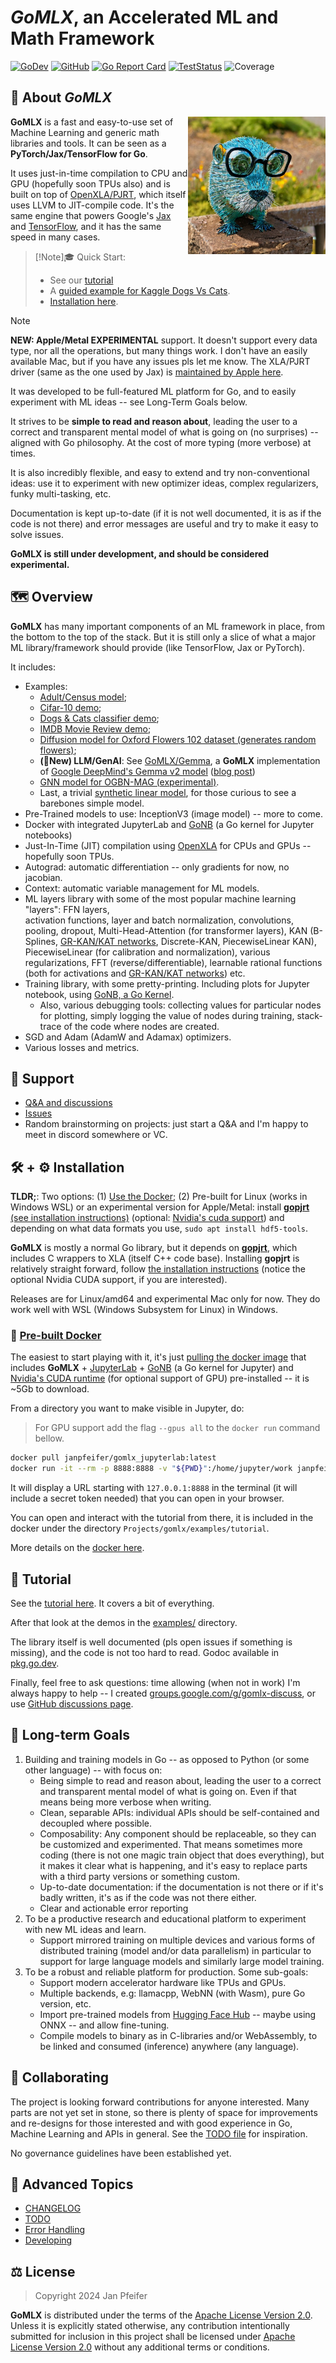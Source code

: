 # **_GoMLX_**, an Accelerated ML and Math Framework

[![GoDev](https://img.shields.io/badge/go.dev-reference-007d9c?logo=go&logoColor=white)](https://pkg.go.dev/github.com/gomlx/gomlx?tab=doc)
[![GitHub](https://img.shields.io/github/license/gomlx/gomlx)](https://github.com/Kwynto/gosession/blob/master/LICENSE)
[![Go Report Card](https://goreportcard.com/badge/github.com/gomlx/gomlx)](https://goreportcard.com/report/github.com/gomlx/gomlx)
[![TestStatus](https://github.com/gomlx/gomlx/actions/workflows/go.yaml/badge.svg)](https://github.com/gomlx/gomlx/actions/workflows/go.yaml)
![Coverage](https://img.shields.io/badge/Coverage-70.0%25-yellow)


## 📖 About **_GoMLX_**
<img align="right" src="docs/gomlx_gopher.jpg" alt="GoMLX Gopher" width="220px"/>

**GoMLX** is a fast and easy-to-use set of Machine Learning and generic math libraries and tools. 
It can be seen as a **PyTorch/Jax/TensorFlow for Go**.

It uses just-in-time compilation to CPU and GPU (hopefully soon TPUs also) and is built on
top of [OpenXLA/PJRT](https://github.com/openxla/xla), which itself uses LLVM to JIT-compile code.
It's the same engine that powers Google's [Jax](https://github.com/google/jax) and 
[TensorFlow](https://tensorflow.org/), and it has the same speed in many cases.

> [!Note]🎓 Quick Start</large>:
> * See our [tutorial](https://gomlx.github.io/gomlx/notebooks/tutorial.html)
> * A [guided example for Kaggle Dogs Vs Cats](https://gomlx.github.io/gomlx/notebooks/dogsvscats.html).
> * [Installation here](https://github.com/gomlx/gomlx?tab=readme-ov-file#%EF%B8%8F--%EF%B8%8F-installation).


> [!Note]
> **NEW: Apple/Metal EXPERIMENTAL** support. It doesn't support every data type, nor all the operations, but many
> things work. I don't have an easily available Mac, but if you have any issues pls let me know. The XLA/PJRT driver
> (same as the one used by Jax) is [maintained by Apple here](https://developer.apple.com/metal/jax/).
 

<div>
<p>It was developed to be full-featured ML platform for Go, and to easily experiment with ML ideas -- see Long-Term Goals below.</p>

It strives to be **simple to read and reason about**, leading the user to a correct and transparent mental model 
of what is going on (no surprises) -- aligned with Go philosophy.
At the cost of more typing (more verbose) at times.

It is also incredibly flexible, and easy to extend and try non-conventional ideas: use it to experiment with new optimizer ideas, complex regularizers, funky multi-tasking, etc.

Documentation is kept up-to-date (if it is not well documented, it is as if the code is not there)
and error messages are useful and try to make it easy to solve issues.
</div>

**GoMLX is still under development, and should be considered experimental.**

## 🗺️ Overview

**GoMLX** has many important components of an ML framework in place, 
from the bottom to the top of the stack. But it is still only a slice of what a major ML library/framework should provide 
(like TensorFlow, Jax or PyTorch).

It includes:

* Examples: 
  * [Adult/Census model](https://gomlx.github.io/gomlx/notebooks/uci-adult.html); 
  * [Cifar-10 demo](https://gomlx.github.io/gomlx/notebooks/cifar.html); 
  * [Dogs & Cats classifier demo](https://gomlx.github.io/gomlx/notebooks/dogsvscats.html); 
  * [IMDB Movie Review demo](https://gomlx.github.io/gomlx/notebooks/imdb.html); 
  * [Diffusion model for Oxford Flowers 102 dataset (generates random flowers)](examples/oxfordflowers102/OxfordFlowers102_Diffusion.ipynb);
  * **(🚀New) LLM/GenAI**: See [GoMLX/Gemma](https://github.com/gomlx/gemma), a **GoMLX** implementation of 
    [Google DeepMind's Gemma v2 model](https://github.com/google-deepmind/gemma) ([blog post](https://ai.google.dev/gemma))
  * [GNN model for OGBN-MAG (experimental)](examples/ogbnmag/ogbn-mag.ipynb).
  * Last, a trivial [synthetic linear model](https://github.com/gomlx/gomlx/blob/main/examples/linear/linear.go), for those curious to see a barebones simple model.
* Pre-Trained models to use: InceptionV3 (image model) -- more to come.
* Docker with integrated JupyterLab and [GoNB](https://github.com/janpfeifer/gonb) (a Go kernel for Jupyter notebooks)
* Just-In-Time (JIT) compilation using [OpenXLA](https://github.com/openxla/xla) for CPUs and GPUs -- hopefully soon TPUs.
* Autograd: automatic differentiation -- only gradients for now, no jacobian.
* Context: automatic variable management for ML models.
* ML layers library with some of the most popular machine learning "layers": FFN layers,  
  activation functions, layer and batch normalization, convolutions, pooling, dropout, Multi-Head-Attention
  (for transformer layers), KAN (B-Splines, [GR-KAN/KAT networks](https://arxiv.org/abs/2409.10594), Discrete-KAN, PiecewiseLinear KAN),
  PiecewiseLinear (for calibration and normalization), various regularizations,
  FFT (reverse/differentiable), learnable rational functions (both for activations and [GR-KAN/KAT networks](https://arxiv.org/abs/2409.10594)) etc. 
* Training library, with some pretty-printing. Including plots for Jupyter notebook, using [GoNB, a Go Kernel](https://github.com/janpfeifer/gonb).
  * Also, various debugging tools: collecting values for particular nodes for plotting, simply logging  the value
    of nodes during training, stack-trace of the code where nodes are created.
* SGD and Adam (AdamW and Adamax) optimizers.
* Various losses and metrics.

## 👥 Support

* [Q&A and discussions](https://github.com/gomlx/gomlx/discussions/categories/q-a)
* [Issues](https://github.com/gomlx/gomlx/issues)
* Random brainstorming on projects: just start a Q&A and I'm happy to meet in discord somewhere or VC.

## <a id="installation"></a>🛠️ + ⚙️ Installation

**TLDR;**: Two options: (1) [Use the Docker](https://hub.docker.com/r/janpfeifer/gomlx_jupyterlab); 
(2) Pre-built for Linux (works in Windows WSL) or an experimental version for Apple/Metal: install 
[**gopjrt** (see installation instructions)](https://github.com/gomlx/gopjrt?#installing) 
(optional: [Nvidia's cuda support](https://github.com/gomlx/gopjrt?#installing)) 
and depending on what data formats you use, `sudo apt install hdf5-tools`.

**GoMLX** is mostly a normal Go library, but it depends on [**gopjrt**](https://github.com/gomlx/gopjrt), which
includes C wrappers to XLA (itself C++ code base). 
Installing **gopjrt** is relatively straight forward, follow
[the installation instructions](https://github.com/gomlx/gopjrt?#installing) 
(notice the optional Nvidia CUDA support, if you are interested).

Releases are for Linux/amd64 and experimental Mac only for now. 
They do work well with WSL (Windows Subsystem for Linux) in Windows.

### 🐳  [Pre-built Docker](https://hub.docker.com/r/janpfeifer/gomlx_jupyterlab)

The easiest to start playing with it, it's just [pulling the docker image](https://hub.docker.com/r/janpfeifer/gomlx_jupyterlab)
that includes **GoMLX** + [JupyterLab](https://jupyterlab.readthedocs.io/) + [GoNB](https://github.com/janpfeifer/gonb) (a Go kernel for Jupyter) and 
[Nvidia's CUDA runtime](https://hub.docker.com/layers/nvidia/cuda/11.8.0-cudnn8-runtime-ubuntu22.04/images/sha256-08aed54a213b52e9cb658760b6d985db2f4c5f7e8f11ac45ec66b5c746237823?context=explore)
(for optional support of GPU) pre-installed -- it is ~5Gb to download.

From a directory you want to make visible in Jupyter, do:
> For GPU support add the flag `--gpus all` to the `docker run` command bellow.

```bash
docker pull janpfeifer/gomlx_jupyterlab:latest
docker run -it --rm -p 8888:8888 -v "${PWD}":/home/jupyter/work janpfeifer/gomlx_jupyterlab:latest
```

It will display a URL starting with `127.0.0.1:8888` in the terminal (it will include a secret token needed) that you can open in your browser.

You can open and interact with the tutorial from there, it is included in the docker under the directory `Projects/gomlx/examples/tutorial`.

More details on the [docker here](docker/jupyterlab/README.md).

## 🧭 Tutorial

See the [tutorial here](examples/tutorial/tutorial.ipynb). It covers a bit of everything. 

After that look at the demos in the [examples/](https://github.com/gomlx/gomlx/tree/main/examples) directory.

The library itself is well documented (pls open issues if something is missing), and the code is
not too hard to read. 
Godoc available in [pkg.go.dev](https://pkg.go.dev/github.com/gomlx/gomlx).

Finally, feel free to ask questions: time allowing (when not in work) I'm always happy to help -- I created [groups.google.com/g/gomlx-discuss](https://groups.google.com/g/gomlx-discuss), or use [GitHub discussions page](https://github.com/gomlx/gomlx/discussions).

## 🎯 Long-term Goals

1. Building and training models in Go -- as opposed to Python (or some other language) -- with focus on:
   - Being simple to read and reason about, leading the user to a correct and transparent mental
     model of what is going on. Even if that means being more verbose when writing.
   - Clean, separable APIs: individual APIs should be self-contained and decoupled where possible.
   - Composability: Any component should be replaceable, so they can be customized and experimented.
     That means sometimes more coding (there is not one magic train object that does everything),
     but it makes it clear what is happening, and it's easy to replace parts with a third party
     versions or something custom.
   - Up-to-date documentation: if the documentation is not there or if it's badly written, it's as 
     if the code was not there either.
   - Clear and actionable error reporting
2. To be a productive research and educational platform to experiment with new ML ideas and learn.
   - Support mirrored training on multiple devices and various forms of distributed training (model and/or data
     parallelism) in particular to support for large language models and similarly large model training.
3. To be a robust and reliable platform for production. Some sub-goals:
   - Support modern accelerator hardware like TPUs and GPUs.
   - Multiple backends, e.g:  llamacpp, WebNN (with Wasm), pure Go version, etc.
   - Import pre-trained models from [Hugging Face Hub](https://huggingface.co/models) -- maybe using ONNX -- and allow fine-tuning.
   - Compile models to binary as in C-libraries and/or WebAssembly, to be linked and consumed (inference) anywhere
     (any language).

## 🤝 Collaborating

The project is looking forward contributions for anyone interested. Many parts are not yet set 
in stone, so there is plenty of space for improvements and re-designs for those interested
and with good experience in Go, Machine Learning and APIs in general. See the [TODO file](docs/TODO.md)
for inspiration.

No governance guidelines have been established yet.

## 🚀 Advanced Topics

* [CHANGELOG](docs/CHANGELOG.md)
* [TODO](docs/TODO.md)
* [Error Handling](docs/error_handling.md)
* [Developing](docs/developing.md)

## ⚖️ License 

> Copyright 2024 Jan Pfeifer

**GoMLX** is distributed under the terms of the [Apache License Version 2.0](https://github.com/gomlx/gomlx/blob/main/LICENSE).
Unless it is explicitly stated otherwise, any contribution intentionally submitted for inclusion in this project shall be licensed under [Apache License Version 2.0](https://github.com/gomlx/gomlx/blob/main/LICENSE)
without any additional terms or conditions.
